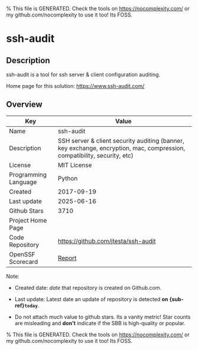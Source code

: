 
% This file is GENERATED. Check the tools on https://nocomplexity.com/ or my github.com/nocomplexity to use it too! Its FOSS. 

# ssh-audit

## Description 

ssh-audit is a tool for ssh server & client configuration auditing.

Home page for this solution: https://www.ssh-audit.com/ 

## Overview 

| Key | Value |
| --- | --- |
| Name | ssh-audit |
| Description | SSH server & client security auditing (banner, key exchange, encryption, mac, compression, compatibility, security, etc) |
| License | MIT License |
| Programming Language | Python |
| Created | 2017-09-19 |
| Last update | 2025-06-16 |
| Github Stars | 3710 |
| Project Home Page |  |
| Code Repository | https://github.com/jtesta/ssh-audit |
| OpenSSF Scorecard | [Report](https://securityscorecards.dev/viewer/?uri=github.com/jtesta/ssh-audit) |

Note:
 - Created date: *date* that repository is created on Github.com. 

- Last update: Latest date an update of repository is detected **on {sub-ref}`today`**. 

- Do not attach much value to github stars. Its a vanity metric! Star counts are misleading and 
**don't** indicate if the SBB is high-quality or popular.

% This file is GENERATED. Check the tools on https://nocomplexity.com/ or my github.com/nocomplexity to use it too! Its FOSS. 

